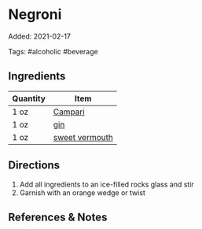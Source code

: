 # Negroni

Added: 2021-02-17

Tags: #alcoholic #beverage

## Ingredients

| Quantity | Item                                          |
| -------- | --------------------------------------------- |
| 1 oz     | [Campari](../_ingredients/campari.md)         |
| 1 oz     | [gin](../_ingredients/gin.md)                 |
| 1 oz     | [sweet vermouth](../_ingredients/vermouth.md) |

## Directions

1. Add all ingredients to an ice-filled rocks glass and stir
2. Garnish with an orange wedge or twist

## References & Notes

[^1]: Original recipe: The Periodic Table of Cocktails
